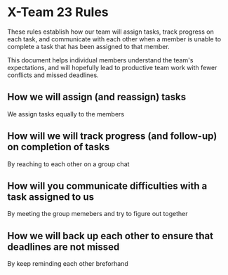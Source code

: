 # X-Team 23 Rules

These rules establish how our team will assign tasks,
track progress on each task, and communicate with each other 
when a member is unable to complete a task that has been assigned to that member.

This document helps individual members understand the team's expectations,
and will hopefully lead to productive team work with fewer conflicts
and missed deadlines.

## How we will assign (and reassign) tasks
We assign tasks equally to the members


## How will we will track progress (and follow-up) on completion of tasks
By reaching to each other on a group chat


## How will you communicate difficulties with a task assigned to us
By meeting the group memebers and try to figure out together


## How we will back up each other to ensure that deadlines are not missed
By keep reminding each other breforhand 




